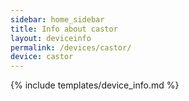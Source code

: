 ```yaml
---
sidebar: home_sidebar
title: Info about castor
layout: deviceinfo
permalink: /devices/castor/
device: castor
---
```

{% include templates/device_info.md %}
